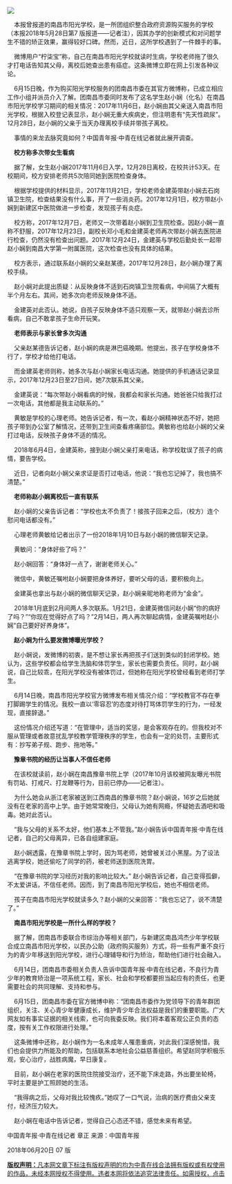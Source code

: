 <p><img src="https://github.com/ZjzMisaka/iaders/tree/master/img/2019/11/2666b-927fb7d1ec368e4ddf6d7430e5e0090e.jpg"></p>
<p>&nbsp;&nbsp;&nbsp;&nbsp;本报曾报道的南昌市阳光学校，是一所团组织整合政府资源购买服务的学校（本报2018年5月28日第7&nbsp;版报道——记者注），因其办学的创新模式和对问题学生不错的矫正效果，赢得较好口碑。然而，近日，这所学校遇到了一件棘手的事。<span id="more-8793"></span></p>
<p>&nbsp;&nbsp;&nbsp;&nbsp;微博用户“柠柒宝”称，自己在南昌市阳光学校就读时生病，学校老师拖了很久才打电话告知其父母，离校后她查出患有癌症。这条微博立即在网上引发各种议论。</p>
<p>&nbsp;&nbsp;&nbsp;&nbsp;6月15日晚，作为购买阳光学校服务的团南昌市委在其官方微博称，已成立相应工作小组并派员介入了解。团南昌市委同时发布了这名学生赵小娴（化名）在南昌市阳光学校学习期间的相关情况：2017年11月6日，赵小娴由其父亲送入南昌市阳光学校，根据入校登记表显示，赵小娴无重大疾病史，但注明患有“先天性疏尿”。12月28日，赵小娴的父亲于当天办理离校手续并带孩子离校。</p>
<p>&nbsp;&nbsp;&nbsp;&nbsp;事情的来龙去脉究竟如何？中国青年报·中青在线记者就此展开调查。</p>
<p>&nbsp;&nbsp;&nbsp;<b>&nbsp;校方称多次带女生看病</b></p>
<p>&nbsp;&nbsp;&nbsp;&nbsp;据了解，女生赵小娴2017年11月6日入学，12月28日离校，在校共计53天。在校期间，校方安排老师共5次陪同她到医院检查身体。</p>
<p>&nbsp;&nbsp;&nbsp;&nbsp;根据学校提供的材料显示，2017年11月21日，学校老师金建英带赵小娴去石岗镇卫生院，检查结果没有什么事，开了一些消炎药。2017年12月1日，校方带赵小娴到新建区中医院做进一步检查，发现孩子有炎症。</p>
<p>&nbsp;&nbsp;&nbsp;&nbsp;校方称，2017年12月7日，老师又一次带着赵小娴到卫生院检查。因赵小娴一直称不舒服，2017年12月23日，副校长邓小毛和金建英老师再次带赵小娴去医院进行检查，仍然没有检查出问题。2017年12月24日，金建英与学校后勤处长一起带赵小娴到南昌大学第一附属医院，这次检查也没有具体的结果。</p>
<p>&nbsp;&nbsp;&nbsp;&nbsp;校方表示，通过联系赵小娴的父亲赵某德，2017年12月28日，赵小娴办理了离校手续。</p>
<p>&nbsp;&nbsp;&nbsp;&nbsp;赵小娴对此提出质疑：从反映身体不适到石岗镇卫生院看病，中间隔了大概有半个月左右。其间，她多次向老师反映身体不适。</p>
<p>&nbsp;&nbsp;&nbsp;&nbsp;金建英对此否认。她说，自孩子反映身体不适只观察一天，就带赵小娴去诊所看病，自己不敢拿孩子生命开玩笑。</p>
<p>&nbsp;&nbsp;&nbsp;&nbsp;<b>老师表示与家长曾多次沟通</b></p>
<p>&nbsp;&nbsp;&nbsp;&nbsp;父亲赵某德告诉记者，赵小娴的病是淋巴癌晚期。他提出，孩子在学校身体不行了，学校才给他打电话。</p>
<p>&nbsp;&nbsp;&nbsp;&nbsp;而金建英老师则称，她多次与赵小娴家长电话沟通。她提供的手机通话记录显示，2017年12月23日至27日间，她7次联系其父亲。</p>
<p>&nbsp;&nbsp;&nbsp;&nbsp;金建英说：“每次带赵小娴看病的时候，我都会和家长沟通。她爸爸只给我打过一次电话，其他都是我主动联系的。”</p>
<p>&nbsp;&nbsp;&nbsp;&nbsp;黄敏是学校的心理老师。她告诉记者，有一次，看赵小娴精神状态不好，她把孩子带到办公室了解情况，还带到卫生间查看疼痛部位。黄敏称也给赵小娴的父亲打过电话，反映孩子身体不适的情况。</p>
<p>&nbsp;&nbsp;&nbsp;&nbsp;2018年6月4日，金建英称，接到赵小娴父亲打来电话，称学校耽误了孩子的病情，要告学校。</p>
<p>&nbsp;&nbsp;&nbsp;&nbsp;近日，记者向赵小娴父亲求证是否打过电话，他说：“我也忘记掉了，我也搞不清楚。”</p>
<p>&nbsp;&nbsp;&nbsp;<b>&nbsp;老师称赵小娴离校后一直有联系</b></p>
<p>&nbsp;&nbsp;&nbsp;&nbsp;赵小娴的父亲告诉记者：“学校也太不负责了！接孩子回来之后，（校方）连个慰问电话都没有。”</p>
<p>&nbsp;&nbsp;&nbsp;&nbsp;心理老师黄敏给记者出示了一份2018年1月10日与赵小娴的微信聊天记录。</p>
<p>&nbsp;&nbsp;&nbsp;&nbsp;黄敏问：“身体好些了吗？”</p>
<p>&nbsp;&nbsp;&nbsp;&nbsp;赵小娴回答：“身体好一点了，谢谢老师关心。”</p>
<p>&nbsp;&nbsp;&nbsp;&nbsp;微信中，黄敏还嘱咐赵小娴要把身体养好，要听父母的话，要积极向上。</p>
<p>&nbsp;&nbsp;&nbsp;&nbsp;金建英也拿出与赵小娴的微信聊天记录，赵小娴亲昵地称老师为“金金”。</p>
<p>&nbsp;&nbsp;&nbsp;&nbsp;2018年1月底到2月间两人多次联系。1月21日，金建英微信问赵小娴“你的病好了吗？”“你现在觉得好点了吗？”2月14日，两人再次聊起病情，金建英嘱咐赵小娴“自己要好好养身体”。</p>
<p>&nbsp;&nbsp;&nbsp;<b>&nbsp;赵小娴为什么要发微博曝光学校？</b></p>
<p>&nbsp;&nbsp;&nbsp;&nbsp;赵小娴说，发微博的初衷，是不想让家长再把孩子们送到类似的封闭学校。她认为，这些学校都会给学生洗脑和体罚学生，家长也需要负责任。同时，赵小娴说，自己比较乖，在阳光学校没有被体罚过，但她称在阳光学校曾经看到老师打学生。</p>
<p>&nbsp;&nbsp;&nbsp;&nbsp;6月14日晚，南昌市阳光学校官方微博发布相关情况介绍：“学校教官不存在拳打脚踢学生的情况。我校一直以‘零容忍’的态度对待打骂体罚学生的行为，一经发现，直接辞退。”</p>
<p>&nbsp;&nbsp;&nbsp;&nbsp;这份情况介绍还写道：“在管理中，适当的奖惩，是会客观存在的。但我校对不服从管理或者故意扰乱学校教学管理秩序的学生，也会有一定的处罚，主要形式有：抄写弟子规、跑步、拖地等。”</p>
<p>&nbsp;&nbsp;&nbsp;<b>&nbsp;豫章书院的经历让当事人不信任老师</b></p>
<p>&nbsp;&nbsp;&nbsp;&nbsp;在该校就读前，赵小娴在南昌豫章书院上学（2017年10月该校被网友曝光书院有罚站、打戒尺、打龙鞭等行为，目前已停办——记者注）。</p>
<p>&nbsp;&nbsp;&nbsp;&nbsp;为什么她会从浙江老家被送到江西南昌的豫章书院？赵小娴说，16岁之后她就没有在老家的高中上学。由于她常常晚归，父母认为她有网瘾，怀疑她去酒吧和吸毒。她对此否认。</p>
<p>&nbsp;&nbsp;&nbsp;&nbsp;“我与父母的关系不太好，他们基本上不管我。”赵小娴告诉中国青年报·中青在线记者，自己的父母离异，已各自组建家庭。</p>
<p>&nbsp;&nbsp;&nbsp;&nbsp;赵小娴透露，在豫章书院上学时，因为骂老师，她曾被关过小黑屋。为了设法逃离学校，她还偷吃了同学的药，被老师送到医院洗胃。</p>
<p>&nbsp;&nbsp;&nbsp;&nbsp;“在豫章书院的学习经历对我的影响比较大。”&nbsp;赵小娴告诉记者，自己变得孤僻，不太爱讲话，不信任老师。因而，到了南昌市阳光学校后，她也不相信老师。</p>
<p>&nbsp;&nbsp;&nbsp;&nbsp;孩子在南昌市阳光学校就读多久？赵小娴的父亲回答：“我也忘记了，说不清楚了。”</p>
<p>&nbsp;&nbsp;&nbsp;&nbsp;<b>南昌市阳光学校是一所什么样的学校？</b></p>
<p>&nbsp;&nbsp;&nbsp;&nbsp;据了解，团南昌市委联合市综治办等相关部门，与新建区南昌鸿杰少年学校联合成立南昌市阳光学校，以民办公助（政府购买服务）方式，将一些有严重不良行为的青少年移送到阳光学校，进行心理辅导和行为矫治，帮助他们进行社会融入。</p>
<p>&nbsp;&nbsp;&nbsp;&nbsp;6月14日，团南昌市委相关负责人告诉中国青年报·中青在线记者，不良行为青少年的教育矫治是一项系统工程，家长、社会和学校都要担当起应有的责任，也更需要社会的共同理解、支持和参与。</p>
<p>&nbsp;&nbsp;&nbsp;&nbsp;6月15日，团南昌市委在官方微博中称：“团南昌市委作为党领导下的青年群团组织，关注、关心青少年健康成长，维护青少年合法权益是我们的重要职能。广大网友如有事实证据的相关线索，也可向我委反映。我们将本着客观公正负责的态度，按有关工作权限进行处理。”</p>
<p>&nbsp;&nbsp;&nbsp;&nbsp;这条微博中还称，赵小娴作为一名未成年人罹患重病，对此我们深感惋惜，我们也会提供力所能及的帮助，包括联系本地社会公益慈善组织。希望赵同学积极乐观，安心治疗，战胜病魔，早日康复。</p>
<p>&nbsp;&nbsp;&nbsp;&nbsp;目前，赵小娴在老家的医院住院接受治疗，还不能下床走路，外出要坐轮椅，平时主要是护工照顾她的生活。</p>
<p>&nbsp;&nbsp;&nbsp;&nbsp;“我得病之后，父母对我比较愧疚。”她叹了一口气说，治病的医疗费由父亲支付，经济压力较大。</p>
<p>&nbsp;&nbsp;&nbsp;&nbsp;赵小娴在电话中告诉记者，觉得自己心态还不错，感觉未来有希望。</p>
<p>中国青年报·中青在线记者 章正 来源：中国青年报</p>
<p>2018年06月20日 07 版</p>
<p><a href="http://news.cyol.com/content/2015-07/24/content_11510756.htm" target="_blank" rel="noopener"><b>版权声明：</b>凡本网文章下标注有版权声明的均为中青在线合法拥有版权或有权使用的作品，未经本网授权不得使用。违者本网将依法追究法律责任。如需授权，点击​​​​</a></p>